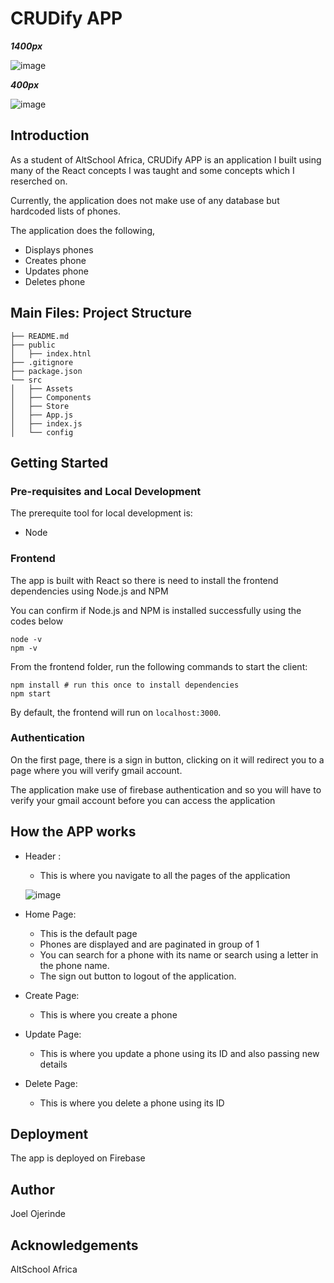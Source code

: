 # CRUDify APP

***1400px***

![image](https://user-images.githubusercontent.com/104495751/190288960-58700845-da49-4ff0-a01b-9ff3c7fd6dfb.png)

***400px***

![image](https://user-images.githubusercontent.com/104495751/190288770-8572a046-c8ba-4518-997b-81e5dde8c58b.png)

## Introduction

As a student of AltSchool Africa, CRUDify APP is an application I built using many of the React concepts 
I was taught and some concepts which I reserched on.

Currently, the application does not make use of any database but hardcoded lists of phones.

The application does the following,
* Displays phones
* Creates phone
* Updates phone
* Deletes phone

## Main Files: Project Structure

```
├── README.md
├── public
│   ├── index.htnl
├── .gitignore
├── package.json
└── src
│   ├── Assets
│   ├── Components
│   ├── Store
│   ├── App.js
│   ├── index.js
│   └── config
```

## Getting Started

### Pre-requisites and Local Development 

The prerequite tool for local development is:
* Node

### Frontend
The app is built with React so there is need to install the frontend dependencies using Node.js and NPM

You can confirm if Node.js and NPM is installed successfully using the codes below

```
node -v
npm -v
```

From the frontend folder, run the following commands to start the client: 

```
npm install # run this once to install dependencies
npm start 
```

By default, the frontend will run on `localhost:3000`. 

### Authentication
On the first page, there is a sign in button, clicking on it will redirect you to a page where you will verify 
gmail account.

The application make use of firebase authentication and so you will have to verify your gmail account before you can access the application

## How the APP works
* Header :
  * This is where you navigate to all the pages of the application
  
  ![image](https://user-images.githubusercontent.com/104495751/190289266-dc11473d-7d28-4f21-87a1-935c5d29ea74.png)

* Home Page: 
  * This is the default page
  * Phones are displayed and are paginated in group of 1
  * You can search for a phone with its name or search using a letter in the phone name.
  * The sign out button to logout of the application.

* Create Page:
  * This is where you create a phone
  
* Update Page:
  * This is where you update a phone using its ID and also passing new details
  
* Delete Page:
  * This is where you delete  a phone using its ID
  
## Deployment
The app is deployed on Firebase

## Author
Joel Ojerinde

## Acknowledgements 
AltSchool Africa
